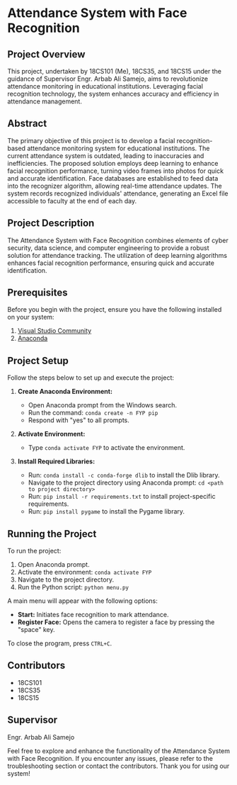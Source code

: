 # Attendance System with Face Recognition

## Project Overview

This project, undertaken by 18CS101 (Me), 18CS35, and 18CS15 under the guidance of Supervisor Engr. Arbab Ali Samejo, aims to revolutionize attendance monitoring in educational institutions. Leveraging facial recognition technology, the system enhances accuracy and efficiency in attendance management.

## Abstract

The primary objective of this project is to develop a facial recognition-based attendance monitoring system for educational institutions. The current attendance system is outdated, leading to inaccuracies and inefficiencies. The proposed solution employs deep learning to enhance facial recognition performance, turning video frames into photos for quick and accurate identification. Face databases are established to feed data into the recognizer algorithm, allowing real-time attendance updates. The system records recognized individuals' attendance, generating an Excel file accessible to faculty at the end of each day.

## Project Description

The Attendance System with Face Recognition combines elements of cyber security, data science, and computer engineering to provide a robust solution for attendance tracking. The utilization of deep learning algorithms enhances facial recognition performance, ensuring quick and accurate identification.

## Prerequisites

Before you begin with the project, ensure you have the following installed on your system:

1. [Visual Studio Community](https://visualstudio.microsoft.com/downloads/)
2. [Anaconda](https://www.anaconda.com/)

## Project Setup

Follow the steps below to set up and execute the project:

1. **Create Anaconda Environment:**
   - Open Anaconda prompt from the Windows search.
   - Run the command: `conda create -n FYP pip`
   - Respond with "yes" to all prompts.

2. **Activate Environment:**
   - Type `conda activate FYP` to activate the environment.

3. **Install Required Libraries:**
   - Run: `conda install -c conda-forge dlib` to install the Dlib library.
   - Navigate to the project directory using Anaconda prompt: `cd <path to project directory>`
   - Run: `pip install -r requirements.txt` to install project-specific requirements.
   - Run: `pip install pygame` to install the Pygame library.

## Running the Project

To run the project:

1. Open Anaconda prompt.
2. Activate the environment: `conda activate FYP`
3. Navigate to the project directory.
4. Run the Python script: `python menu.py`

A main menu will appear with the following options:

- **Start:** Initiates face recognition to mark attendance.
- **Register Face:** Opens the camera to register a face by pressing the "space" key.

To close the program, press `CTRL+C`.

## Contributors

- 18CS101
- 18CS35
- 18CS15

## Supervisor

Engr. Arbab Ali Samejo

Feel free to explore and enhance the functionality of the Attendance System with Face Recognition. If you encounter any issues, please refer to the troubleshooting section or contact the contributors. Thank you for using our system!
